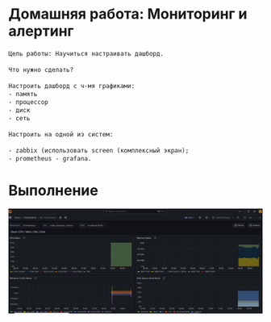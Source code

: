 
# Домашняя работа: Мониторинг и алертинг


	Цель работы: Научиться настраивать дашборд.

	Что нужно сделать?

	Настроить дашборд с ч-мя графиками:
	- память
	- процессор
	- диск
	- сеть
 
	Настроить на одной из систем:

    - zabbix (использовать screen (комплексный экран);
    - prometheus - grafana.
	
# Выполнение

![Image 1](screenshots/pic1.png)
